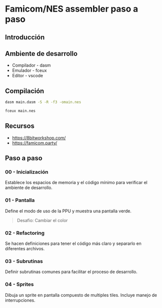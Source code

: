 # Famicom/NES assembler paso a paso

## Introducción

## Ambiente de desarrollo

* Compilador - dasm
* Emulador - fceux
* Editor - vscode

## Compilación

```sh
dasm main.dasm -S -R -f3 -omain.nes
```

```sh
fceux main.nes
```

## Recursos

* https://8bitworkshop.com/ 
* https://famicom.party/

## Paso a paso

### 00 - Inicialización

Establece los espacios de memoria y el código mínimo para verificar el ambiente de desarrollo.

### 01 - Pantalla

Define el modo de uso de la PPU y muestra una pantalla verde.

> Desafio: Cambiar el color

### 02 - Refactoring

Se hacen definiciones para tener el código más claro y separarlo en diferentes archivos.

### 03 - Subrutinas

Definir subrutinas comunes para facilitar el proceso de desarrollo.

### 04 - Sprites

Dibuja un sprite en pantalla compuesto de multiples tiles.
Incluye manejo de interrupciones.

